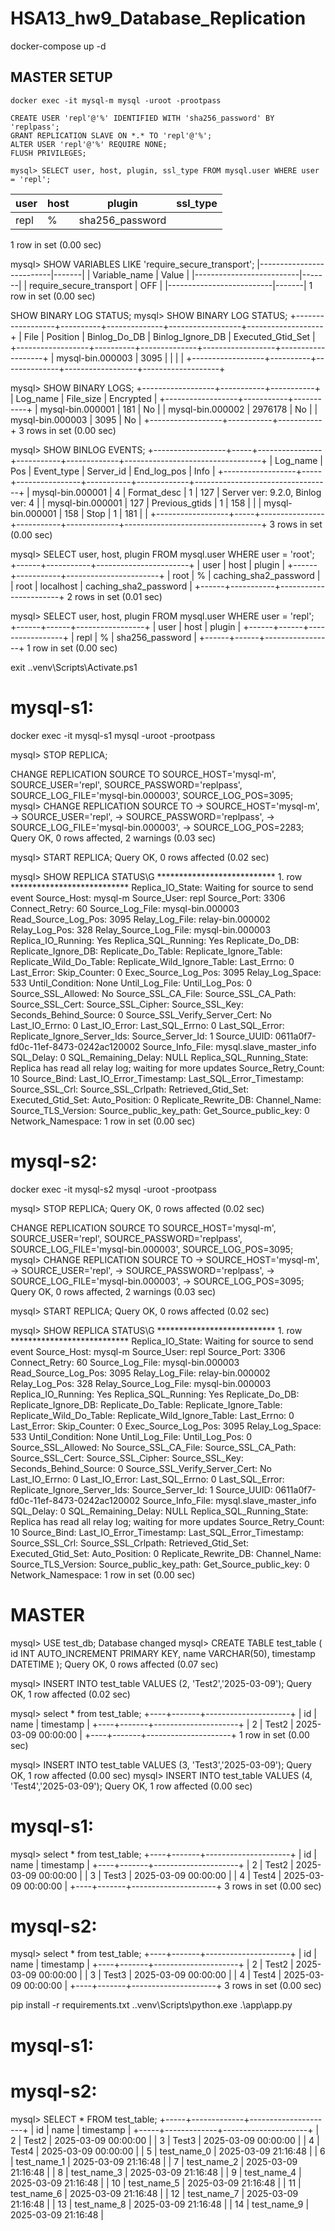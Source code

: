 # HSA13_hw9_Database_Replication

docker-compose up -d

## MASTER SETUP

```
docker exec -it mysql-m mysql -uroot -prootpass
```


```
CREATE USER 'repl'@'%' IDENTIFIED WITH 'sha256_password' BY 'replpass';
GRANT REPLICATION SLAVE ON *.* TO 'repl'@'%';
ALTER USER 'repl'@'%' REQUIRE NONE;
FLUSH PRIVILEGES;
```

```
mysql> SELECT user, host, plugin, ssl_type FROM mysql.user WHERE user = 'repl';
```



| user | host | plugin          | ssl_type |
|------|------|-----------------|----------|
| repl | %    | sha256_password |          |



1 row in set (0.00 sec)


mysql> SHOW VARIABLES LIKE 'require_secure_transport';
|--------------------------|-------|
| Variable_name            | Value |
|--------------------------|-------|
| require_secure_transport | OFF   |
|--------------------------|-------|
1 row in set (0.00 sec)


SHOW BINARY LOG STATUS;
mysql> SHOW BINARY LOG STATUS;
+------------------+----------+--------------+------------------+-------------------+
| File             | Position | Binlog_Do_DB | Binlog_Ignore_DB | Executed_Gtid_Set |
+------------------+----------+--------------+------------------+-------------------+
| mysql-bin.000003 |     3095 |              |                  |                   |
+------------------+----------+--------------+------------------+-------------------+


mysql> SHOW BINARY LOGS;
+------------------+-----------+-----------+
| Log_name         | File_size | Encrypted |
+------------------+-----------+-----------+
| mysql-bin.000001 |       181 | No        |
| mysql-bin.000002 |   2976178 | No        |
| mysql-bin.000003 |      3095 | No        |
+------------------+-----------+-----------+
3 rows in set (0.00 sec)


mysql> SHOW BINLOG EVENTS;
+------------------+-----+----------------+-----------+-------------+----------------------------------+
| Log_name         | Pos | Event_type     | Server_id | End_log_pos | Info                             |
+------------------+-----+----------------+-----------+-------------+----------------------------------+
| mysql-bin.000001 |   4 | Format_desc    |         1 |         127 | Server ver: 9.2.0, Binlog ver: 4 |
| mysql-bin.000001 | 127 | Previous_gtids |         1 |         158 |                                  |
| mysql-bin.000001 | 158 | Stop           |         1 |         181 |                                  |
+------------------+-----+----------------+-----------+-------------+----------------------------------+
3 rows in set (0.00 sec)



mysql> SELECT user, host, plugin FROM mysql.user WHERE user = 'root';
+------+-----------+-----------------------+
| user | host      | plugin                |
+------+-----------+-----------------------+
| root | %         | caching_sha2_password |
| root | localhost | caching_sha2_password |
+------+-----------+-----------------------+
2 rows in set (0.01 sec)

mysql> SELECT user, host, plugin FROM mysql.user WHERE user = 'repl';
+------+------+-----------------+
| user | host | plugin          |
+------+------+-----------------+
| repl | %    | sha256_password |
+------+------+-----------------+
1 row in set (0.00 sec)


exit
.\.venv\Scripts\Activate.ps1

# mysql-s1:
docker exec -it mysql-s1 mysql -uroot -prootpass

mysql> STOP REPLICA;


CHANGE REPLICATION SOURCE TO
         SOURCE_HOST='mysql-m',
         SOURCE_USER='repl',
         SOURCE_PASSWORD='replpass',
         SOURCE_LOG_FILE='mysql-bin.000003',
         SOURCE_LOG_POS=3095;
mysql> CHANGE REPLICATION SOURCE TO
    ->     SOURCE_HOST='mysql-m',
    ->     SOURCE_USER='repl',
    ->     SOURCE_PASSWORD='replpass',
    ->     SOURCE_LOG_FILE='mysql-bin.000003',
    ->     SOURCE_LOG_POS=2283;
Query OK, 0 rows affected, 2 warnings (0.03 sec)


mysql> START REPLICA;
Query OK, 0 rows affected (0.02 sec)

mysql> SHOW REPLICA STATUS\G
*************************** 1. row ***************************
             Replica_IO_State: Waiting for source to send event
                  Source_Host: mysql-m
                  Source_User: repl
                  Source_Port: 3306
                Connect_Retry: 60
              Source_Log_File: mysql-bin.000003
          Read_Source_Log_Pos: 3095
               Relay_Log_File: relay-bin.000002
                Relay_Log_Pos: 328
        Relay_Source_Log_File: mysql-bin.000003
           Replica_IO_Running: Yes
          Replica_SQL_Running: Yes
              Replicate_Do_DB:
          Replicate_Ignore_DB:
           Replicate_Do_Table:
       Replicate_Ignore_Table:
      Replicate_Wild_Do_Table:
  Replicate_Wild_Ignore_Table:
                   Last_Errno: 0
                   Last_Error:
                 Skip_Counter: 0
          Exec_Source_Log_Pos: 3095
              Relay_Log_Space: 533
              Until_Condition: None
               Until_Log_File:
                Until_Log_Pos: 0
           Source_SSL_Allowed: No
           Source_SSL_CA_File:
           Source_SSL_CA_Path:
              Source_SSL_Cert:
            Source_SSL_Cipher:
               Source_SSL_Key:
        Seconds_Behind_Source: 0
Source_SSL_Verify_Server_Cert: No
                Last_IO_Errno: 0
                Last_IO_Error:
               Last_SQL_Errno: 0
               Last_SQL_Error:
  Replicate_Ignore_Server_Ids:
             Source_Server_Id: 1
                  Source_UUID: 0611a0f7-fd0c-11ef-8473-0242ac120002
             Source_Info_File: mysql.slave_master_info
                    SQL_Delay: 0
          SQL_Remaining_Delay: NULL
    Replica_SQL_Running_State: Replica has read all relay log; waiting for more updates
           Source_Retry_Count: 10
                  Source_Bind:
      Last_IO_Error_Timestamp:
     Last_SQL_Error_Timestamp:
               Source_SSL_Crl:
           Source_SSL_Crlpath:
           Retrieved_Gtid_Set:
            Executed_Gtid_Set:
                Auto_Position: 0
         Replicate_Rewrite_DB:
                 Channel_Name:
           Source_TLS_Version:
       Source_public_key_path:
        Get_Source_public_key: 0
            Network_Namespace:
1 row in set (0.00 sec)



# mysql-s2:
docker exec -it mysql-s2 mysql -uroot -prootpass


mysql> STOP REPLICA;
Query OK, 0 rows affected (0.02 sec)

CHANGE REPLICATION SOURCE TO
         SOURCE_HOST='mysql-m',
         SOURCE_USER='repl',
         SOURCE_PASSWORD='replpass',
         SOURCE_LOG_FILE='mysql-bin.000003',
         SOURCE_LOG_POS=3095;
mysql> CHANGE REPLICATION SOURCE TO
    ->     SOURCE_HOST='mysql-m',
    ->     SOURCE_USER='repl',
    ->     SOURCE_PASSWORD='replpass',
    ->     SOURCE_LOG_FILE='mysql-bin.000003',
    ->     SOURCE_LOG_POS=3095;
Query OK, 0 rows affected, 2 warnings (0.03 sec)


mysql> START REPLICA;
Query OK, 0 rows affected (0.02 sec)

mysql> SHOW REPLICA STATUS\G
*************************** 1. row ***************************
             Replica_IO_State: Waiting for source to send event
                  Source_Host: mysql-m
                  Source_User: repl
                  Source_Port: 3306
                Connect_Retry: 60
              Source_Log_File: mysql-bin.000003
          Read_Source_Log_Pos: 3095
               Relay_Log_File: relay-bin.000002
                Relay_Log_Pos: 328
        Relay_Source_Log_File: mysql-bin.000003
           Replica_IO_Running: Yes
          Replica_SQL_Running: Yes
              Replicate_Do_DB:
          Replicate_Ignore_DB:
           Replicate_Do_Table:
       Replicate_Ignore_Table:
      Replicate_Wild_Do_Table:
  Replicate_Wild_Ignore_Table:
                   Last_Errno: 0
                   Last_Error:
                 Skip_Counter: 0
          Exec_Source_Log_Pos: 3095
              Relay_Log_Space: 533
              Until_Condition: None
               Until_Log_File:
                Until_Log_Pos: 0
           Source_SSL_Allowed: No
           Source_SSL_CA_File:
           Source_SSL_CA_Path:
              Source_SSL_Cert:
            Source_SSL_Cipher:
               Source_SSL_Key:
        Seconds_Behind_Source: 0
Source_SSL_Verify_Server_Cert: No
                Last_IO_Errno: 0
                Last_IO_Error:
               Last_SQL_Errno: 0
               Last_SQL_Error:
  Replicate_Ignore_Server_Ids:
             Source_Server_Id: 1
                  Source_UUID: 0611a0f7-fd0c-11ef-8473-0242ac120002
             Source_Info_File: mysql.slave_master_info
                    SQL_Delay: 0
          SQL_Remaining_Delay: NULL
    Replica_SQL_Running_State: Replica has read all relay log; waiting for more updates
           Source_Retry_Count: 10
                  Source_Bind:
      Last_IO_Error_Timestamp:
     Last_SQL_Error_Timestamp:
               Source_SSL_Crl:
           Source_SSL_Crlpath:
           Retrieved_Gtid_Set:
            Executed_Gtid_Set:
                Auto_Position: 0
         Replicate_Rewrite_DB:
                 Channel_Name:
           Source_TLS_Version:
       Source_public_key_path:
        Get_Source_public_key: 0
            Network_Namespace:
1 row in set (0.00 sec)



# MASTER
mysql> USE test_db;
Database changed
mysql> CREATE TABLE test_table (   id INT AUTO_INCREMENT PRIMARY KEY,   name VARCHAR(50),   timestamp DATETIME );
Query OK, 0 rows affected (0.07 sec)

mysql> INSERT INTO test_table VALUES (2, 'Test2','2025-03-09');
Query OK, 1 row affected (0.02 sec)

mysql> select * from test_table;
+----+-------+---------------------+
| id | name  | timestamp           |
+----+-------+---------------------+
|  2 | Test2 | 2025-03-09 00:00:00 |
+----+-------+---------------------+
1 row in set (0.00 sec)

mysql> INSERT INTO test_table VALUES (3, 'Test3','2025-03-09');
Query OK, 1 row affected (0.00 sec)
mysql> INSERT INTO test_table VALUES (4, 'Test4','2025-03-09');
Query OK, 1 row affected (0.00 sec)

# mysql-s1:
mysql> select * from test_table;
+----+-------+---------------------+
| id | name  | timestamp           |
+----+-------+---------------------+
|  2 | Test2 | 2025-03-09 00:00:00 |
|  3 | Test3 | 2025-03-09 00:00:00 |
|  4 | Test4 | 2025-03-09 00:00:00 |
+----+-------+---------------------+
3 rows in set (0.00 sec)

# mysql-s2:
mysql> select * from test_table;
+----+-------+---------------------+
| id | name  | timestamp           |
+----+-------+---------------------+
|  2 | Test2 | 2025-03-09 00:00:00 |
|  3 | Test3 | 2025-03-09 00:00:00 |
|  4 | Test4 | 2025-03-09 00:00:00 |
+----+-------+---------------------+
3 rows in set (0.00 sec)


pip install -r requirements.txt
.\.venv\Scripts\python.exe .\app\app.py

# mysql-s1:
# mysql-s2:
mysql> SELECT * FROM test_table;
+-----+-------------+---------------------+
| id  | name        | timestamp           |
+-----+-------------+---------------------+
|   2 | Test2       | 2025-03-09 00:00:00 |
|   3 | Test3       | 2025-03-09 00:00:00 |
|   4 | Test4       | 2025-03-09 00:00:00 |
|   5 | test_name_0 | 2025-03-09 21:16:48 |
|   6 | test_name_1 | 2025-03-09 21:16:48 |
|   7 | test_name_2 | 2025-03-09 21:16:48 |
|   8 | test_name_3 | 2025-03-09 21:16:48 |
|   9 | test_name_4 | 2025-03-09 21:16:48 |
|  10 | test_name_5 | 2025-03-09 21:16:48 |
|  11 | test_name_6 | 2025-03-09 21:16:48 |
|  12 | test_name_7 | 2025-03-09 21:16:48 |
|  13 | test_name_8 | 2025-03-09 21:16:48 |
|  14 | test_name_9 | 2025-03-09 21:16:48 |
